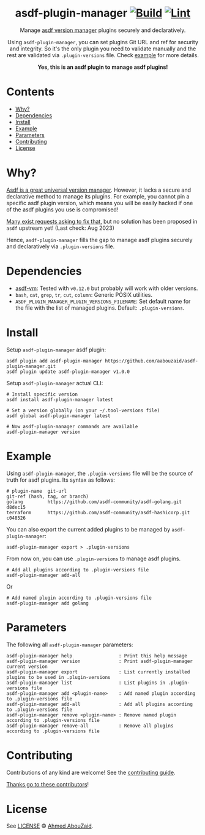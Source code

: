 <div align="center">

<!-- omit in toc -->
# asdf-plugin-manager [![Build](https://github.com/aabouzaid/asdf-plugin-manager/actions/workflows/build.yml/badge.svg)](https://github.com/aabouzaid/asdf-plugin-manager/actions/workflows/build.yml) [![Lint](https://github.com/aabouzaid/asdf-plugin-manager/actions/workflows/lint.yml/badge.svg)](https://github.com/aabouzaid/asdf-plugin-manager/actions/workflows/lint.yml)

Manage [asdf version manager](https://asdf-vm.com) plugins securely and declaratively.

Using `asdf-plugin-manager`, you can set plugins Git URL and ref for security and integrity. So it's the only plugin you need to validate manually and the rest are validated via `.plugin-versions` file. Check [example](#example) for more details.

**Yes, this is an asdf plugin to manage asdf plugins!**
</div>

<!-- omit in toc -->
# Contents

- [Why?](#why)
- [Dependencies](#dependencies)
- [Install](#install)
- [Example](#example)
- [Parameters](#parameters)
- [Contributing](#contributing)
- [License](#license)

# Why?

[Asdf is a great universal version manager](https://tech.aabouzaid.com/2022/01/asdf-vm-a-universal-version-manager-tools.html).
However, it lacks a secure and declarative method to manage its plugins. For example, you cannot pin a specific asdf plugin version, which means you will be easily hacked if one of the asdf plugins you use is compromised!

[Many exist requests asking to fix that](https://github.com/asdf-vm/asdf/issues/1577), but no solution has been proposed in `asdf` upstream yet! (Last check: Aug 2023)

Hence, `asdf-plugin-manager` fills the gap to manage asdf plugins securely and declaratively via `.plugin-versions` file.

# Dependencies

- [asdf-vm](https://asdf-vm.com/): Tested with `v0.12.0` but probably will work with older versions.
- `bash`, `cat`, `grep`, `tr`, `cut`, `column`: Generic POSIX utilities.
- `ASDF_PLUGIN_MANAGER_PLUGIN_VERSIONS_FILENAME`: Set default name for the file with the list of managed plugins.
  Default: `.plugin-versions`.

# Install

Setup `asdf-plugin-manager` asdf plugin:

```shell
asdf plugin add asdf-plugin-manager https://github.com/aabouzaid/asdf-plugin-manager.git
asdf plugin update asdf-plugin-manager v1.0.0
```

Setup `asdf-plugin-manager` actual CLI:

```shell
# Install specific version
asdf install asdf-plugin-manager latest

# Set a version globally (on your ~/.tool-versions file)
asdf global asdf-plugin-manager latest

# Now asdf-plugin-manager commands are available
asdf-plugin-manager version
```

# Example

Using `asdf-plugin-manager`, the `.plugin-versions` file will be the source of truth for asdf plugins.
Its syntax as follows:

```
# plugin-name  git-url                                               git-ref (hash, tag, or branch)
golang         https://github.com/asdf-community/asdf-golang.git     d8dec15
terraform      https://github.com/asdf-community/asdf-hashicorp.git  c048526
```

You can also export the current added plugins to be managed by `asdf-plugin-manager`:

```shell
asdf-plugin-manager export > .plugin-versions
```

From now on, you can use `.plugin-versions` to manage asdf plugins.

```shell
# Add all plugins according to .plugin-versions file
asdf-plugin-manager add-all
```

Or

```shell
# Add named plugin according to .plugin-versions file
asdf-plugin-manager add golang
```

# Parameters

The following all `asdf-plugin-manager` parameters:

```
asdf-plugin-manager help                 : Print this help message
asdf-plugin-manager version              : Print asdf-plugin-manager current version
asdf-plugin-manager export               : List currently installed plugins to be used in .plugin-versions
asdf-plugin-manager list                 : List plugins in .plugin-versions file
asdf-plugin-manager add <plugin-name>    : Add named plugin according to .plugin-versions file
asdf-plugin-manager add-all              : Add all plugins according to .plugin-versions file
asdf-plugin-manager remove <plugin-name> : Remove named plugin according to .plugin-versions file
asdf-plugin-manager remove-all           : Remove all plugins according to .plugin-versions file
```

# Contributing

Contributions of any kind are welcome! See the [contributing guide](contributing.md).

[Thanks go to these contributors](https://github.com/aabouzaid/asdf-plugin-manager/graphs/contributors)!

# License

See [LICENSE](LICENSE) © [Ahmed AbouZaid](https://github.com/aabouzaid/).
